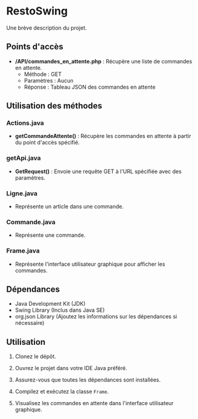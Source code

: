 # RestoSwing

Une brève description du projet.

## Points d'accès

- **/API/commandes_en_attente.php** : Récupère une liste de commandes en attente.
  - Méthode : GET
  - Paramètres : Aucun
  - Réponse : Tableau JSON des commandes en attente
  
<!-- Ajouter plus de points d'accès au besoin -->

## Utilisation des méthodes

### Actions.java

- **getCommandeAttente()** : Récupère les commandes en attente à partir du point d'accès spécifié.

### getApi.java

- **GetRequest()** : Envoie une requête GET à l'URL spécifiée avec des paramètres.

### Ligne.java

- Représente un article dans une commande.

### Commande.java

- Représente une commande.

### Frame.java

- Représente l'interface utilisateur graphique pour afficher les commandes.

## Dépendances

- Java Development Kit (JDK)
- Swing Library (Inclus dans Java SE)
- org.json Library (Ajoutez les informations sur les dépendances si nécessaire)

## Utilisation

1. Clonez le dépôt.

2. Ouvrez le projet dans votre IDE Java préféré.

3. Assurez-vous que toutes les dépendances sont installées.

4. Compilez et exécutez la classe `Frame`.

5. Visualisez les commandes en attente dans l'interface utilisateur graphique.
